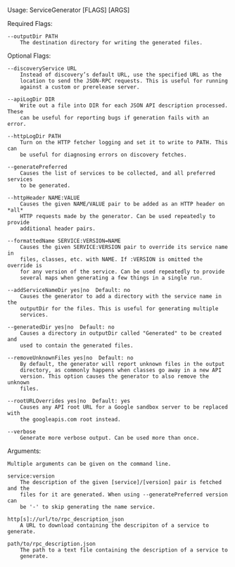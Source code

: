 ```xml

```
Usage: ServiceGenerator [FLAGS] [ARGS]

  Required Flags:

    --outputDir PATH
        The destination directory for writing the generated files.

  Optional Flags:

    --discoveryService URL
        Instead of discovery’s default URL, use the specified URL as the
        location to send the JSON-RPC requests. This is useful for running
        against a custom or prerelease server.

    --apiLogDir DIR
        Write out a file into DIR for each JSON API description processed. These
        can be useful for reporting bugs if generation fails with an error.

    --httpLogDir PATH
        Turn on the HTTP fetcher logging and set it to write to PATH. This can
        be useful for diagnosing errors on discovery fetches.

    --generatePreferred
        Causes the list of services to be collected, and all preferred services
        to be generated.

    --httpHeader NAME:VALUE
        Causes the given NAME/VALUE pair to be added as an HTTP header on *all*
        HTTP requests made by the generator. Can be used repeatedly to provide
        additional header pairs.

    --formattedName SERVICE:VERSION=NAME
        Causes the given SERVICE:VERSION pair to override its service name in
        files, classes, etc. with NAME. If :VERSION is omitted the override is
        for any version of the service. Can be used repeatedly to provide
        several maps when generating a few things in a single run.

    --addServiceNameDir yes|no  Default: no
        Causes the generator to add a directory with the service name in the
        outputDir for the files. This is useful for generating multiple
        services.

    --generatedDir yes|no  Default: no
        Causes a directory in outputDir called "Generated" to be created and
        used to contain the generated files.

    --removeUnknownFiles yes|no  Default: no
        By default, the generator will report unknown files in the output
        directory, as commonly happens when classes go away in a new API
        version. This option causes the generator to also remove the unknown
        files.

    --rootURLOverrides yes|no  Default: yes
        Causes any API root URL for a Google sandbox server to be replaced with
        the googleapis.com root instead.

    --verbose
        Generate more verbose output. Can be used more than once.

  Arguments:

    Multiple arguments can be given on the command line.

    service:version
        The description of the given [service]/[version] pair is fetched and the
        files for it are generated. When using --generatePreferred version can
        be '-' to skip generating the name service.

    http[s]://url/to/rpc_description_json
        A URL to download containing the descripiton of a service to generate.

    path/to/rpc_description.json
        The path to a text file containing the description of a service to
        generate.
```
```